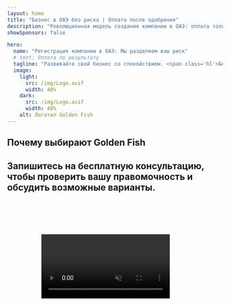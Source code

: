 ```yaml
---
layout: home
title: "Бизнес в ОАЭ без риска | Оплата после одобрения"
description: "Революционная модель создания компании в ОАЭ: оплата только после успеха. Экспертное сопровождение на каждом этапе с уровнем успеха более 90%."
showSponsors: false

hero:
  name: "Регистрация компании в ОАЭ: Мы разделяем ваш риск"
  # text: Оплата по результату
  tagline: "Развивайте свой бизнес со спокойствием. <span class='hl'>Без агентских сборов до одобрения</span>. Мы получаем оплату только после достижения результата."
  image:
    light:
      src: /img/Logo.avif
      width: 40%
    dark:
      src: /img/Logo.avif
      width: 40%
    alt: Логотип Golden Fish
---
```


<FeatureBlock :card="{
  title: 'Ваши преимущества — наша ответственность',
  details: 'ОАЭ предлагает множество преимуществ для международных предпринимателей и инвесторов, ищущих благоприятную бизнес-среду. \n\n* Низкие налоговые ставки: Всего 9% корпоративного налога и 5% НДС без подоходного налога\n* 100% иностранное владение: Полный контроль над компанией без местных партнеров\n* Отсутствие валютного контроля: Неограниченная репатриация прибыли и обмен валюты\n\n[Показать полный список](/uae-business/company-registration/benefits-problems#benefits-of-doing-business-in-the-uae)',
  link: '/uae-business/company-registration/benefits-problems#benefits-of-doing-business-in-the-uae',
  src: {
    light: '/img/iStock-2051326997.avif',
    dark: '/img/iStock-1448478309.jpg',
    width: '100%'
  },
  inversion: false
}" />

<FeatureBlock :card="{
  title: 'Вызовы, которые мы решаем вместе',
  details: 'Хотя ОАЭ предлагает множество преимуществ, бизнесу следует учитывать потенциальные сложности при создании операций. \n\n* Сложная регуляторная среда: Различные правила в эмиратах и free zones\n* Требования экономического присутствия: Необходимость местного персонала и физического офиса для определенных видов деятельности\n* Высокие начальные затраты: Регистрационные сборы, документация и обязательная аренда офиса\n\n[Показать полный список](/uae-business/company-registration/benefits-problems#disadvantages-of-doing-business-in-the-uae)',
  link: '/uae-business/company-registration/benefits-problems#disadvantages-of-doing-business-in-the-uae',
  src: {
    light: '/img/iStock-1299393716.avif',
    dark: '/img/iStock-2149731304.avif',
    width: '100%'
  },
  inversion: true
}" />

<FeatureBlock :card="{
  title: 'Полная поддержка: шаг за шагом с вами',
  details: 'Полное руководство по созданию компаний в **free zone, offshore, mainland, branch**. \n\n* 100% иностранное владение доступно в Free Zones и Mainland\n* Низкие налоговые ставки - только 9% корпоративного налога\n* Отсутствие валютного контроля - легкая репатриация капитала\n\n[Узнать больше](/uae-business/company-registration/overview)',
  link: '/uae-business/company-registration/overview',
  src: {
    light: '/video/iStock-1204982076.mp4',
    dark: '/video/iStock-1269162753.mp4',
    width: '100%'
  },
  inversion: false
}" />

<FeatureCards :features="[
  {
    title: 'Открытие банковского счета',
    details: 'Легко открывайте бизнес или личные **банковские счета** в надежных банках ОАЭ.',
    items: [
      'Полный спектр PRO-услуг для государственных разрешений',
      'Настройка полного банковского пакета',
      '96% уровень успеха'
    ],
    linkText: 'Узнать больше',
    link: '/uae-business/offer/banking/',
    icon: {
      light: '/img/iStock-2153786564.avif',
      dark: '/img/iStock-2166793628.avif',
      alt: 'Банковские услуги'
    }
  },
  {
    title: 'Golden Visa и резидентство',
    details: 'Получите **Golden Visa** ОАЭ для долгосрочного проживания с простым процессом подачи заявки.',
    items: [
      '**Нет необходимости въезжать в ОАЭ каждые 6 месяцев**',
      '10-летний срок действия с возможностью продления при сохранении квалификационных условий',
      '92% уровень успеха'
    ],
    linkText: 'Узнать больше',
    link: '/uae-business/offer/golden-visa/',
    icon: {
      light: '/img/iStock-1312241253.avif',
      dark: '/img/ILONMASKID.webp',
      alt: 'Визовые услуги'
    }
  },
  {
    title: 'Узнайте больше о наших корпоративных услугах',
    details: '',
    items: [],
    linkText: 'Узнать больше',
    link: '/uae-business/company-registration/insights/incorporation-steps',
    icon: {
      light: '/img/iStock-473502112.avif',
      dark: '/img/iStock-1160827423.avif',
      alt: 'Дополнительные услуги'
    }
  }
]" />

## Почему выбирают Golden Fish

<BenefitsList :features="[
  {
    icon: '🏢',
    title: 'Локальная экспертиза в ОАЭ',
    text: 'Специализированные эксперты в Дубае предоставляют профессиональное сопровождение на каждом этапе процесса.'
  },
  {
    icon: '📊',
    title: 'Доказанный уровень успеха',
    text: 'Более 90% одобрений с сотнями выданных виз, банковских счетов и регистраций компаний через наш премиальный сервис.'
  },
  {
    icon: '💸',
    title: '**Оплата после результата**',
    text: '[Оплата только после одобрения](/uae-business/benefits/success-based-fees). Полная прозрачность без скрытых платежей.'
  },
]" />

## Запишитесь на бесплатную консультацию, чтобы проверить вашу правомочность и обсудить возможные варианты.

<video  autoplay muted playsinline style="padding: 80px" >
  <source src="/img/iStock-2185906461.mp4" type="video/mp4">
</video>

<ContactFormModal 
  formName="Golden Visa [offer]" 
  buttonText="Получить бесплатную консультацию" 
  categoryLabel="Необходимый уровень поддержки: *" 
  categoryPlaceholderText="Выберите уровень поддержки"
  messageLabel="Помогите нам подготовиться к консультации (рекомендуется)"
  messagePlaceholderText="Расскажите о ваших предпочтениях, членах семьи, сроках или конкретных вопросах"
  :services="[
  'Базовый — только необходимые документы и консультации',
  'Стандартный — полный пакет документов и сопровождение основных этапов',
  'Комплексный — полное управление процессом с минимальным вашим участием',
  'Индивидуальный — необходимо обсудить специфические детали и особые требования',
  ]"/>

<!-- <ImageGrid :images="[
  { src: '/img/ILONMASKID.webp', href: './immigration.md', alt: 'Иммиграция в ОАЭ' },
  { src: '/img/ILONMASKID.webp', href: './immigration.md', alt: 'Иммиграция в ОАЭ' },
]"/> -->